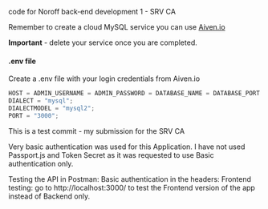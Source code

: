 code for Noroff back-end development 1 - SRV CA

Remember to create a cloud MySQL service you can use [Aiven.io](https://aiven.io)

**Important** - delete your service once you are completed.

#### .env file

Create a .env file with your login credentials from Aiven.io

```js
HOST = ADMIN_USERNAME = ADMIN_PASSWORD = DATABASE_NAME = DATABASE_PORT = 3306;
DIALECT = "mysql";
DIALECTMODEL = "mysql2";
PORT = "3000";
```

This is a test commit - my submission for the SRV CA

Very basic authentication was used for this Application.
I have not used Passport.js and Token Secret as it was requested to use Basic authentication only.

Testing the API in Postman:
Basic authentication in the headers:
Frontend testing:
go to http://localhost:3000/ to test the Frontend version of the app instead of Backend only.
